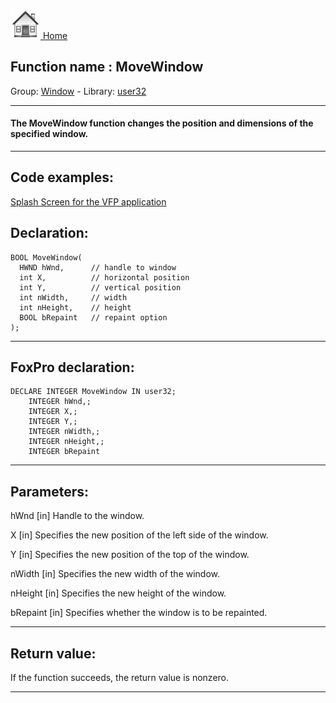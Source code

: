 [<img src="../../images/home.png"> Home ](https://github.com/VFPX/Win32API)  

## Function name : MoveWindow
Group: [Window](../../functions_group.md#Window)  -  Library: [user32](../../libraries.md#user32)  
***  


#### The MoveWindow function changes the position and dimensions of the specified window.
***  


## Code examples:
[Splash Screen for the VFP application](../../samples/sample_294.md)  

## Declaration:
```foxpro  
BOOL MoveWindow(
  HWND hWnd,      // handle to window
  int X,          // horizontal position
  int Y,          // vertical position
  int nWidth,     // width
  int nHeight,    // height
  BOOL bRepaint   // repaint option
);  
```  
***  


## FoxPro declaration:
```foxpro  
DECLARE INTEGER MoveWindow IN user32;
	INTEGER hWnd,;
	INTEGER X,;
	INTEGER Y,;
	INTEGER nWidth,;
	INTEGER nHeight,;
	INTEGER bRepaint  
```  
***  


## Parameters:
hWnd 
[in] Handle to the window. 

X 
[in] Specifies the new position of the left side of the window. 

Y 
[in] Specifies the new position of the top of the window. 

nWidth 
[in] Specifies the new width of the window. 

nHeight 
[in] Specifies the new height of the window. 

bRepaint 
[in] Specifies whether the window is to be repainted. 
  
***  


## Return value:
If the function succeeds, the return value is nonzero.  
***  

